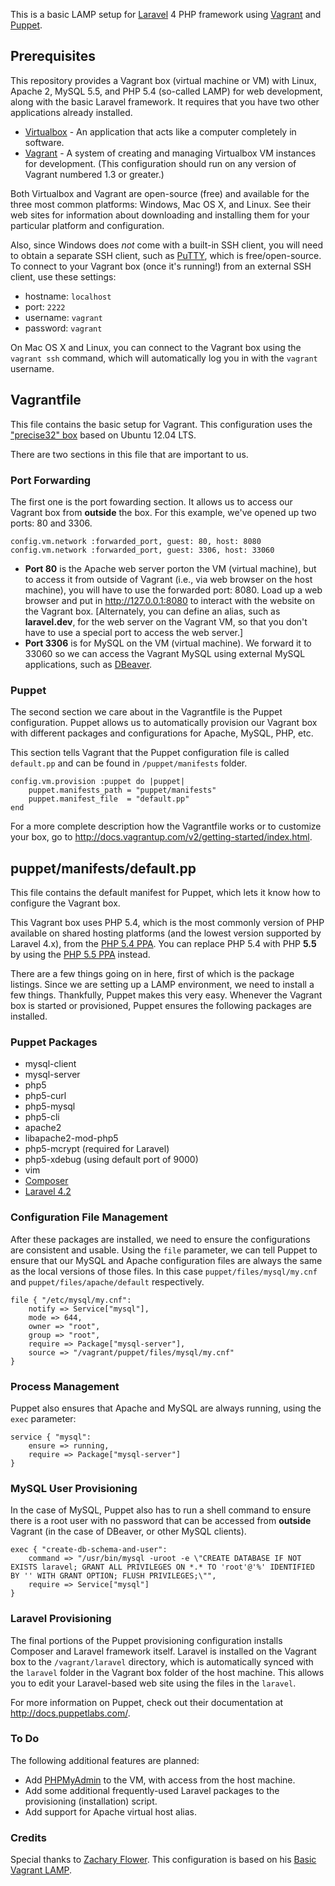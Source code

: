 This is a basic LAMP setup for [Laravel](http://laravel.com) 4 PHP framework using [Vagrant](http://vagrantup.com) and [Puppet](http://puppetlabs.com/).

## Prerequisites
This repository provides a Vagrant box (virtual machine or VM) with Linux, Apache 2, MySQL 5.5, and PHP 5.4 (so-called LAMP) for web development, along with the basic Laravel framework.  It requires that you have two other applications already installed.
* [Virtualbox](http://virtualbox.org/) - An application that acts like a computer completely in software.
* [Vagrant](http://vagrantup.org/) - A system of creating and managing Virtualbox VM instances for development.  (This configuration should run on any version of Vagrant numbered 1.3 or greater.)

Both Virtualbox and Vagrant are open-source (free) and available for the three most common platforms:  Windows, Mac OS X, and Linux.  See their web sites for information about downloading and installing them for your particular platform and configuration.

Also, since Windows does *not* come with a built-in SSH client, you will need to obtain a separate SSH client, such as [PuTTY](http://www.chiark.greenend.org.uk/~sgtatham/putty/), which is free/open-source.  To connect to your Vagrant box (once it's running!) from an external SSH client, use these settings:
* hostname: `localhost`
* port: `2222`
* username: `vagrant`
* password: `vagrant`

On Mac OS X and Linux, you can connect to the Vagrant box using the `vagrant ssh` command, which will automatically log you in with the `vagrant` username.

## Vagrantfile
This file contains the basic setup for Vagrant.  This configuration uses the ["precise32" box](https://vagrantcloud.com/hashicorp/boxes/precise32) based on Ubuntu 12.04 LTS.

There are two sections in this file that are important to us.

### Port Forwarding
The first one is the port fowarding section. It allows us to access our Vagrant box from **outside** the box. For this example, we've opened up two ports: 80 and 3306.

    config.vm.network :forwarded_port, guest: 80, host: 8080
    config.vm.network :forwarded_port, guest: 3306, host: 33060

* **Port 80** is the Apache web server porton the VM (virtual machine), but to access it from outside of Vagrant (i.e., via web browser on the host machine), you will have to use the forwarded port: 8080. Load up a web browser and put in http://127.0.0.1:8080 to interact with the website on the Vagrant box.  [Alternately, you can define an alias, such as **laravel.dev**, for the web server on the Vagrant VM, so that you don't have to use a special port to access the web server.]
* **Port 3306** is for MySQL on the VM (virtual machine). We forward it to 33060 so we can access the Vagrant MySQL using external MySQL applications, such as [DBeaver](http://dbeaver.jkiss.org/).

### Puppet
The second section we care about in the Vagrantfile is the Puppet configuration. Puppet allows us to automatically provision our Vagrant box with different packages and configurations for Apache, MySQL, PHP, etc.

This section tells Vagrant that the Puppet configuration file is called `default.pp` and can be found in `/puppet/manifests` folder.

    config.vm.provision :puppet do |puppet|
        puppet.manifests_path = "puppet/manifests"
        puppet.manifest_file  = "default.pp"
    end

For a more complete description how the Vagrantfile works or to customize your box, go to http://docs.vagrantup.com/v2/getting-started/index.html.

## puppet/manifests/default.pp
This file contains the default manifest for Puppet, which lets it know how to configure the Vagrant box.

This Vagrant box uses PHP 5.4, which is the most commonly version of PHP available on shared hosting platforms (and the lowest version supported by Laravel 4.x), from the [PHP 5.4 PPA](https://launchpad.net/~ondrej/+archive/ubuntu/php5-oldstable).  You can replace PHP 5.4 with PHP **5.5** by using the [PHP 5.5 PPA](https://launchpad.net/~ondrej/+archive/ubuntu/php5) instead.

There are a few things going on in here, first of which is the package listings. Since we are setting up a LAMP environment, we need to install a few things. Thankfully, Puppet makes this very easy. Whenever the Vagrant box is started or provisioned, Puppet ensures the following packages are installed.

### Puppet Packages
* mysql-client
* mysql-server
* php5
* php5-curl
* php5-mysql
* php5-cli
* apache2
* libapache2-mod-php5
* php5-mcrypt (required for Laravel)
* php5-xdebug (using default port of 9000)
* vim
* [Composer](http://getcomposer.org/)
* [Laravel 4.2](http://laravel.com/docs/4.2/)

### Configuration File Management
After these packages are installed, we need to ensure the configurations are consistent and usable. Using the `file` parameter, we can tell Puppet to ensure that our MySQL and Apache configuration files are always the same as the local versions of those files. In this case `puppet/files/mysql/my.cnf` and `puppet/files/apache/default` respectively.

    file { "/etc/mysql/my.cnf":
        notify => Service["mysql"],
        mode => 644,
        owner => "root",
        group => "root",
        require => Package["mysql-server"],
        source => "/vagrant/puppet/files/mysql/my.cnf"
    }

### Process Management
Puppet also ensures that Apache and MySQL are always running, using the `exec` parameter:

    service { "mysql":
        ensure => running, 
        require => Package["mysql-server"]
    }

### MySQL User Provisioning
In the case of MySQL, Puppet also has to run a shell command to ensure there is a root user with no password that can be accessed from **outside** Vagrant (in the case of DBeaver, or other MySQL clients).

    exec { "create-db-schema-and-user":
        command => "/usr/bin/mysql -uroot -e \"CREATE DATABASE IF NOT EXISTS laravel; GRANT ALL PRIVILEGES ON *.* TO 'root'@'%' IDENTIFIED BY '' WITH GRANT OPTION; FLUSH PRIVILEGES;\"",
        require => Service["mysql"]
    }

### Laravel Provisioning
The final portions of the Puppet provisioning configuration installs Composer and Laravel framework itself.  Laravel is installed on the Vagrant box to the `/vagrant/laravel` directory, which is automatically synced with the `laravel` folder in the Vagrant box folder of the host machine.  This allows you to edit your Laravel-based web site using the files in the `laravel`.

For more information on Puppet, check out their documentation at http://docs.puppetlabs.com/.

### To Do
The following additional features are planned:
* Add [PHPMyAdmin](http://phpmyadmin.net/) to the VM, with access from the host machine.
* Add some additional frequently-used Laravel packages to the provisioning (installation) script.
* Add support for Apache virtual host alias.

### Credits
Special thanks to [Zachary Flower](https://github.com/zachflower/basic-vagrant-lamp).  This configuration is based on his [Basic Vagrant LAMP](https://github.com/zachflower/basic-vagrant-lamp).
